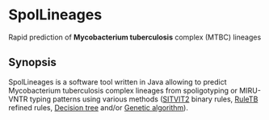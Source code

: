 # SpolLineages
Rapid prediction of **Mycobacterium tuberculosis** complex (MTBC) lineages
## Synopsis
SpolLineages is a software tool written in Java allowing to predict Mycobacterium tuberculosis complex lineages from spoligotyping or MIRU-VNTR typing patterns using various methods ([SITVIT2](http://www.pasteur-guadeloupe.fr:8081/SITVIT2) binary rules, [RuleTB](https://doi.org/10.1016/j.meegid.2018.06.029) refined rules, [Decision tree](https://en.wikipedia.org/wiki/Decision_tree) and/or [Genetic algorithm](https://en.wikipedia.org/wiki/Genetic_algorithm)).
